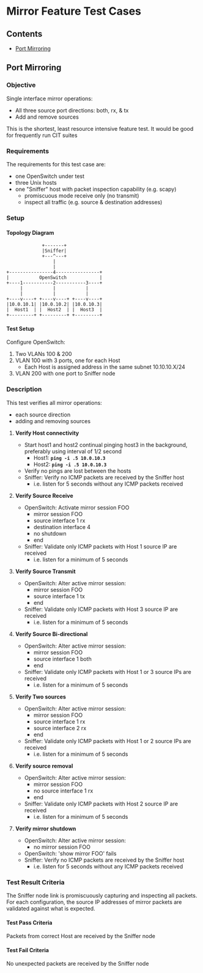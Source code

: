 ﻿# Mirror Feature Test Cases
<!-- version 3 -->

## Contents
- [Port Mirroring](#port-mirroring)


##  Port Mirroring

### Objective
Single interface mirror operations:
- All three source port directions: both, rx, & tx
- Add and remove sources

This is the shortest, least resource intensive feature test.  It would be good for frequently run CIT suites

### Requirements
The requirements for this test case are:
 - one OpenSwitch under test
 - three Unix hosts
 - one "Sniffer" host with packet inspection capability (e.g. scapy)
     - promiscuous mode receive only (no transmit)
     - inspect all traffic (e.g. source & destination addresses)

### Setup
#### Topology Diagram
```
             +-------+
             |Sniffer|
             +---^---+
                 |
                 |
+----------------4----------------+
|           OpenSwitch            |
+----1-----------2-----------3----+
     |           |           |
     |           |           |
+----v----+ +----v----+ +----v----+
|10.0.10.1| |10.0.10.2| |10.0.10.3|
|  Host1  | |  Host2  | |  Host3  |
+---------+ +---------+ +---------+
```

#### Test Setup
Configure OpenSwitch:
1. Two VLANs 100 & 200
2. VLAN 100 with 3 ports, one for each Host
    - Each Host is assigned address in the same subnet 10.10.10.X/24
3. VLAN 200 with one port to Sniffer node


### Description
This test verifies all mirror operations:
- each source direction
- adding and removing sources

1. **Verify Host connectivity**
    - Start host1 and host2 continual pinging host3 in the background, preferably using interval of 1/2 second
        - Host1: **```ping -i .5 10.0.10.3```**
        - Host2: **```ping -i .5 10.0.10.3```**
    - Verify no pings are lost between the hosts
    - Sniffer: Verify no ICMP packets are received by the Sniffer host
        - i.e. listen for 5 seconds without any ICMP packets received

2. **Verify Source Receive**
    - OpenSwitch: Activate mirror session FOO
        - mirror session FOO
        - source interface 1 rx
        - destination interface 4
        - no shutdown
        - end
    - Sniffer: Validate only ICMP packets with Host 1 source IP are received
        - i.e. listen for a minimum of 5 seconds

3. **Verify Source Transmit**
    - OpenSwitch: Alter active mirror session:
        - mirror session FOO
        - source interface 1 tx
        - end
    - Sniffer: Validate only ICMP packets with Host 3 source IP are received
        - i.e. listen for a minimum of 5 seconds

4. **Verify Source Bi-directional**
    - OpenSwitch: Alter active mirror session:
        - mirror session FOO
        - source interface 1 both
        - end
    - Sniffer: Validate only ICMP packets with Host 1 or 3 source IPs are received
        - i.e. listen for a minimum of 5 seconds

5. **Verify Two sources**
    - OpenSwitch: Alter active mirror session:
        - mirror session FOO
        - source interface 1 rx
        - source interface 2 rx
        - end
    - Sniffer: Validate only ICMP packets with Host 1 or 2 source IPs are received
        - i.e. listen for a minimum of 5 seconds

6. **Verify source removal**
    - OpenSwitch: Alter active mirror session:
        - mirror session FOO
        - no source interface 1 rx
        - end
    - Sniffer: Validate only ICMP packets with Host 2 source IP are received
        - i.e. listen for a minimum of 5 seconds

7. **Verify mirror shutdown**
    - OpenSwitch: Alter active mirror session:
        - no mirror session FOO
    - OpenSwitch: 'show mirror FOO' fails
    - Sniffer: Verify no ICMP packets are received by the Sniffer host
        - i.e. listen for 5 seconds without any ICMP packets received


### Test Result Criteria
The Sniffer node link is promiscuously capturing and inspecting all packets.  For each configuration, the source IP addresses of mirror packets are validated against what is expected.

#### Test Pass Criteria
Packets from correct Host are received by the Sniffer node

#### Test Fail Criteria
No unexpected packets are received by the Sniffer node
